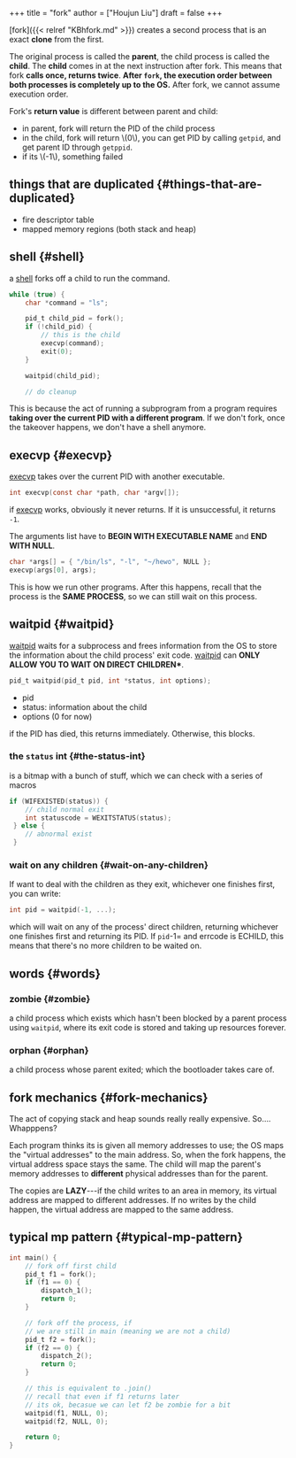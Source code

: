 +++
title = "fork"
author = ["Houjun Liu"]
draft = false
+++

[fork]({{< relref "KBhfork.md" >}}) creates a second process that is an exact **clone** from the first.

The original process is called the **parent**, the child process is called the **child**. The **child** comes in at the next instruction after fork. This means that fork **calls once, returns twice**. **After `fork`, the execution order between both processes is completely up to the OS.** After fork, we cannot assume execution order.

Fork's **return value** is different between parent and child:

-   in parent, fork will return the PID of the child process
-   in the child, fork will return \\(0\\), you can get PID by calling `getpid`, and get parent ID through `getppid`.
-   if its \\(-1\\), something failed


## things that are duplicated {#things-that-are-duplicated}

-   fire descriptor table
-   mapped memory regions (both stack and heap)


## shell {#shell}

a [shell](#shell) forks off a child to run the command.

```C
while (true) {
    char *command = "ls";

    pid_t child_pid = fork();
    if (!child_pid) {
        // this is the child
        execvp(command);
        exit(0);
    }

    waitpid(child_pid);

    // do cleanup
```

This is because the act of running a subprogram from a program requires **taking over the current PID with a different program**. If we don't fork, once the takeover happens, we don't have a shell anymore.


## execvp {#execvp}

[execvp](#execvp) takes over the current PID with another executable.

```C
int execvp(const char *path, char *argv[]);
```

if [execvp](#execvp) works, obviously it never returns. If it is unsuccessful, it returns `-1`.

The arguments list have to **BEGIN WITH EXECUTABLE NAME** and **END WITH NULL**.

```C
char *args[] = { "/bin/ls", "-l", "~/hewo", NULL };
execvp(args[0], args);
```

This is how we run other programs. After this happens, recall that the process is the **SAME PROCESS**, so we can still wait on this process.


## waitpid {#waitpid}

[waitpid](#waitpid) waits for a subprocess and frees information from the OS to store the information about the child process' exit code. [waitpid](#waitpid) can **ONLY ALLOW YOU TO WAIT ON DIRECT CHILDREN\***.

```C
pid_t waitpid(pid_t pid, int *status, int options);
```

-   pid
-   status: information about the child
-   options (0 for now)

if the PID has died, this returns immediately. Otherwise, this blocks.


### the `status` int {#the-status-int}

is a bitmap with a bunch of stuff, which we can check with a series of macros

```C
if (WIFEXISTED(status)) {
    // child normal exit
    int statuscode = WEXITSTATUS(status);
 } else {
    // abnormal exist
 }
```


### wait on any children {#wait-on-any-children}

If want to deal with the children as they exit, whichever one finishes first, you can write:

```C
int pid = waitpid(-1, ...);
```

which will wait on any of the process' direct children, returning whichever one finishes first and returning its PID. If `pid`-1= and errcode is ECHILD, this means that there's no more children to be waited on.


## words {#words}


### zombie {#zombie}

a child process which exists which hasn't been blocked by a parent process using `waitpid`, where its exit code is stored and taking up resources forever.


### orphan {#orphan}

a child process whose parent exited; which the bootloader takes care of.


## fork mechanics {#fork-mechanics}

The act of copying stack and heap sounds really really expensive. So.... Whapppens?

Each program thinks its is given all memory addresses to use; the OS maps the "virtual addresses" to the main address. So, when the fork happens, the virtual address space stays the same. The child will map the parent's memory addresses to **different** physical addresses than for the parent.

The copies are **LAZY**---if the child writes to an area in memory, its virtual address are mapped to different addresses. If no writes by the child happen, the virtual address are mapped to the same address.


## typical mp pattern {#typical-mp-pattern}

```C
int main() {
    // fork off first child
    pid_t f1 = fork();
    if (f1 == 0) {
        dispatch_1();
        return 0;
    }

    // fork off the process, if
    // we are still in main (meaning we are not a child)
    pid_t f2 = fork();
    if (f2 == 0) {
        dispatch_2();
        return 0;
    }

    // this is equivalent to .join()
    // recall that even if f1 returns later
    // its ok, becasue we can let f2 be zombie for a bit
    waitpid(f1, NULL, 0);
    waitpid(f2, NULL, 0);

    return 0;
}
```
